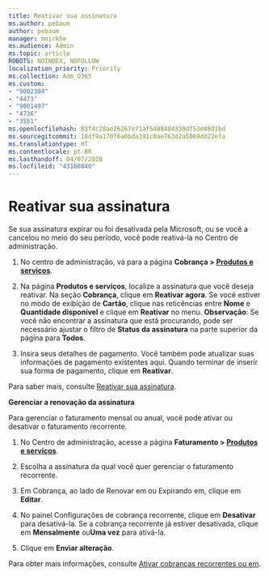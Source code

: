 ```yaml
---
title: Reativar sua assinatura
ms.author: pebaum
author: pebaum
manager: mnirkhe
ms.audience: Admin
ms.topic: article
ROBOTS: NOINDEX, NOFOLLOW
localization_priority: Priority
ms.collection: Adm_O365
ms.custom:
- "9002304"
- "4473"
- "9001497"
- "4736"
- "3551"
ms.openlocfilehash: 83f4c28ae26267e71af5488484330df53e08d1bd
ms.sourcegitcommit: 18df9a170f6a0bda191c0ae763d2a5069dd22efa
ms.translationtype: HT
ms.contentlocale: pt-BR
ms.lasthandoff: 04/07/2020
ms.locfileid: "43160840"
---
```

# <a name="reactivate-your-subscription"></a>Reativar sua assinatura

Se sua assinatura expirar ou foi desativada pela Microsoft, ou se você a cancelou no meio do seu período, você pode reativá-la no Centro de administração. 

1. No centro de administração, vá para a página **Cobrança > [Produtos e serviços](https://go.microsoft.com/fwlink/p/?linkid=842054)**.

2. Na página **Produtos e serviços**, localize a assinatura que você deseja reativar.  Na seção **Cobrança**, clique em **Reativar agora**.  Se você estiver no modo de exibição de **Cartão**, clique nas reticências entre **Nome** e **Quantidade disponível** e clique em **Reativar** no menu. **Observação**: Se você não encontrar a assinatura que está procurando, pode ser necessário ajustar o filtro de **Status da assinatura** na parte superior da página para **Todos**.

3. Insira seus detalhes de pagamento.  Você também pode atualizar suas informações de pagamento existentes aqui.  Quando terminar de inserir sua forma de pagamento, clique em **Reativar**.

Para saber mais, consulte [Reativar sua assinatura](https://docs.microsoft.com/office365/admin/subscriptions-and-billing/reactivate-your-subscription).

**Gerenciar a renovação da assinatura**

Para gerenciar o faturamento mensal ou anual, você pode ativar ou desativar o faturamento recorrente.

1. No Centro de administração, acesse a página **Faturamento > [Produtos e serviços](https://go.microsoft.com/fwlink/p/?linkid=842054)**.

2. Escolha a assinatura da qual você quer gerenciar o faturamento recorrente. 

3. Em Cobrança, ao lado de Renovar em ou Expirando em, clique em **Editar**.

4. No painel Configurações de cobrança recorrente, clique em **Desativar** para desativá-la. Se a cobrança recorrente já estiver desativada, clique em **Mensalmente** ou**Uma vez** para ativá-la. 

5. Clique em **Enviar alteração**.

Para obter mais informações, consulte [Ativar cobranças recorrentes ou em](https://docs.microsoft.com/office365/admin/subscriptions-and-billing/renew-your-subscription#turn-recurring-billing-off-or-on).
